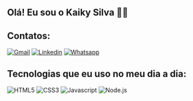 ## Olá! Eu sou o Kaiky Silva 👋🏽

## Contatos:

[![Gmail](https://img.shields.io/badge/Gmail-D14836?style=for-the-badge&logo=gmail&logoColor=white)](kaikysillva72@gmai.com.br)
[![Linkedin](https://img.shields.io/badge/LinkedIn-0077B5?style=for-the-badge&logo=linkedin&logoColor=white)](www.linkedin.com/in/kaiky-barbosa)
[![Whatsapp](	https://img.shields.io/badge/WhatsApp-25D366?style=for-the-badge&logo=whatsapp&logoColor=white)](https://wa.me/5531997603116)

## Tecnologias que eu uso no meu dia a dia:

<div style = "display: inline_block"><br\>
<img aling = "center" alt = "HTML5" src = "https://img.shields.io/badge/HTML5-E34F26?style=for-the-badge&logo=html5&logoColor=white" />
<img aling = "center" alt = "CSS3" src = "https://img.shields.io/badge/CSS3-1572B6?style=for-the-badge&logo=css3&logoColor=white" />
<img aling = "center" alt = "Javascript" src = "https://img.shields.io/badge/JavaScript-F7DF1E?style=for-the-badge&logo=javascript&logoColor=black" />
<img aling = "center" alt = "Node.js" src = "https://img.shields.io/badge/Node.js-43853D?style=for-the-badge&logo=node.js&logoColor=white" />
</div>






